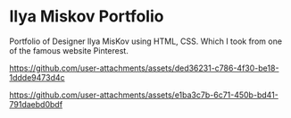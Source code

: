  # Ilya Miskov Portfolio 
 
Portfolio of Designer llya MisKov using HTML, CSS. Which I took from one of the famous website Pinterest.

 https://github.com/user-attachments/assets/ded36231-c786-4f30-be18-1ddde9473d4c

 https://github.com/user-attachments/assets/e1ba3c7b-6c71-450b-bd41-791daebd0bdf
